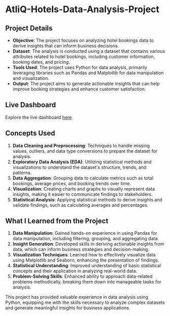 # AtliQ-Hotels-Data-Analysis-Project

## Project Details

- **Objective**: The project focuses on analyzing hotel bookings data to derive insights that can inform business decisions.
- **Dataset**: The analysis is conducted using a dataset that contains various attributes related to hotel bookings, including customer information, booking dates, and pricing.
- **Tools Used**: The project uses Python for data analysis, primarily leveraging libraries such as Pandas and Matplotlib for data manipulation and visualization.
- **Output**: The project aims to generate actionable insights that can help improve booking strategies and enhance customer satisfaction.

## Live Dashboard

Explore the live dashboard [here](https://app.powerbi.com/view?r=eyJrIjoiNjY3MjUzZTEtYzc3OS00OGIxLTlmOTUtNWYyNzI5MTUxMTdjIiwidCI6ImM2ZTU0OWIzLTVmNDUtNDAzMi1hYWU5LWQ0MjQ0ZGM1YjJjNCJ9).

## Concepts Used

1. **Data Cleaning and Preprocessing**: Techniques to handle missing values, outliers, and data type conversions to prepare the dataset for analysis.
2. **Exploratory Data Analysis (EDA)**: Utilizing statistical methods and visualizations to understand the dataset's structure, trends, and patterns.
3. **Data Aggregation**: Grouping data to calculate metrics such as total bookings, average prices, and booking trends over time.
4. **Visualization**: Creating charts and graphs to visually represent data insights, making it easier to communicate findings to stakeholders.
5. **Statistical Analysis**: Applying statistical methods to derive insights and validate findings, such as calculating averages and percentages.

## What I Learned from the Project

1. **Data Manipulation**: Gained hands-on experience in using Pandas for data manipulation, including filtering, grouping, and aggregating data.
2. **Insight Generation**: Developed skills in deriving actionable insights from data, which can inform business strategies and decision-making.
3. **Visualization Techniques**: Learned how to effectively visualize data using Matplotlib and Seaborn, enhancing the presentation of findings.
4. **Statistical Understanding**: Improved understanding of basic statistical concepts and their application in analyzing real-world data.
5. **Problem-Solving Skills**: Enhanced ability to approach data-related problems methodically, breaking them down into manageable tasks for analysis.

This project has provided valuable experience in data analysis using Python, equipping me with the skills necessary to analyze complex datasets and generate meaningful insights for business applications.
